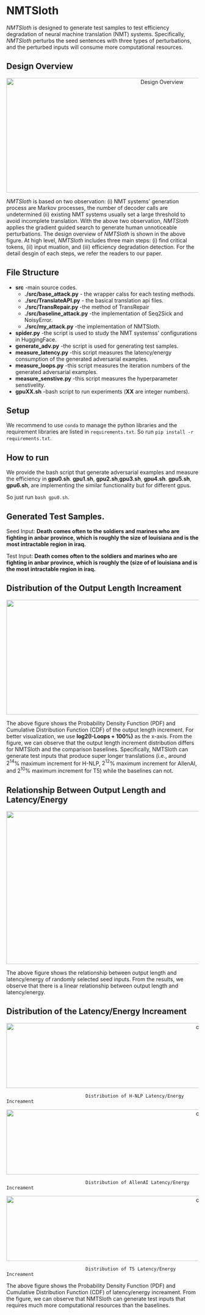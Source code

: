 # NMTSloth

*NMTSloth* is designed to generate test samples to test efficiency degradation of neural machine translation (NMT) systems.  Specifically, *NMTSloth* perturbs the seed sentences with three types of perturbations, and the perturbed inputs will consume more computational resources.



## Design Overview
<div  align="center">    
 <img src="https://github.com/SeekingDream/NMTSloth/blob/main/fig/overview.png" width="800" height="300" alt="Design Overview"/><br/>
</div>    

*NMTSloth* is based on two observation: (i) NMT systems' generation process are Markov processes, the number of decoder calls are undetermined (ii) existing NMT systems usually set a large threshold to avoid incomplete translation.
With the above two observation, *NMTSloth* applies the gradient guided search to generate human unnoticeable perturbations.
The design overview of *NMTSloth* is shown in the above figure. 
At high level, *NMTSloth* includes three main steps: (i) find critical tokens, (ii) input muation, and (iii) efficiency degradation detection. For the detail desgin of each steps, we refer the readers to our paper.


## File Structure
* **src** -main source codes.
  * **./src/base_attack.py** - the wrapper calss for each testing methods.
  * **./src/TranslateAPI.py** - the basical translation api files.
  * **./src/TransRepair.py** -the method of TransRepair
  * **./src/baseline_attack.py** -the implementation of Seq2Sick and NoisyError.
  * **./src/my_attack.py** -the implementation of NMTSloth.
* **spider.py** -the script is used to study the NMT systemss' configurations in HuggingFace.
* **generate_adv.py** -the script is used for generating test samples.
* **measure_latency.py** -this script measures the latency/energy consumption of the generated adversarial examples.
* **measure_loops.py**   -this script measures the iteration numbers of the generated adversarial examples.
* **measure_senstive.py** -this script measures the hyperparameter senstivelity.
* **gpuXX.sh** -bash script to run experiments (**XX** are integer numbers).

## Setup

We recommend to use ``conda`` to manage the python libraries and the requirement libraries are listed in ``requirements.txt``. So run ``pip install -r requirements.txt``.

## How to run

We provide the bash script that generate adversarial examples and measure the efficiency in **gpu0.sh**. **gpu1.sh**, **gpu2.sh**,**gpu3.sh**, **gpu4.sh**. **gpu5.sh**, **gpu6.sh**, are implementing the similar functionality but for different gpus. 

So just run `bash gpu0.sh`.
 
 
## Generated Test Samples.

Seed Input:  **Death comes often to the soldiers and marines who are fighting in anbar province, which is roughly the size of louisiana and is the most intractable region in iraq.**

Test Input: **Death comes often to the soldiers and marines who are fighting in anbar province, which is roughly the (size of of louisiana and is the most intractable region in iraq.** 




## Distribution of the Output Length Increament

<div  align="center">    
 <img src="https://github.com/SeekingDream/NMTSloth/blob/main/fig/distribution1.png" width="1300" height="300" alt="cdf"/><br/>
</div>    

The above figure shows the Probability Density Function (PDF) and Cumulative Distribution Function (CDF) of the output length increment.
For better visualization, we use **log2(I-Loops + 100%)** as the x-axis. From the figure, we can observe that the output length increment distribution differs for NMTSloth and the comparison baselines. Specifically, NMTSloth can generate test inputs that produce super longer translations (i.e., around $2^{14}$% maximum increment for H-NLP, $2^{12}$% maximum increment for AllenAI, and $2^{10}$% maximum increment for T5) while the baselines can not.




## Relationship Between Output Length and Latency/Energy
<div  align="center">    
 <img src="https://github.com/SeekingDream/NMTSloth/blob/main/fig/study.png" width="1300" height="400" alt="cdf"/><br/>
</div>    

The above figure shows the relationship between output length and latency/energy of randomly selected seed inputs. From the results, we observe that there is a linear relationship between output length and latency/energy.


## Distribution of the Latency/Energy Increament

<div  align="center">    
 <img src="https://github.com/SeekingDream/NMTSloth/blob/main/fig/new_distribution_1.png" width="1000" height="170" alt="cdf"/><br/>
</div>    

                                 Distribution of H-NLP Latency/Energy Increament

<div  align="center">    
 <img src="https://github.com/SeekingDream/NMTSloth/blob/main/fig/new_distribution_2.png" width="1000" height="170" alt="cdf"/><br/>
</div>    

                                 Distribution of AllenAI Latency/Energy Increament 

<div  align="center">    
 <img src="https://github.com/SeekingDream/NMTSloth/blob/main/fig/new_distribution_3.png" width="1000" height="170" alt="cdf"/><br/>
</div>    

                                 Distribution of T5 Latency/Energy Increament

The above figure shows the Probability Density Function (PDF) and Cumulative Distribution Function (CDF) of latency/energy increament.
From the figure, we can observe that NMTSloth can generate test inputs that requires much more computational resources than the baselines.


